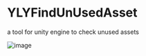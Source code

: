 # YLYFindUnUsedAsset

a tool for unity engine to check unused assets

![image](https://github.com/cantry100/YLYFindUnUsedAsset/raw/master/README_Resource/example.png)
